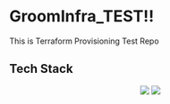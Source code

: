 # GroomInfra_TEST!!
This is Terraform Provisioning Test Repo

## Tech Stack
<div align="center">
	<img src="https://img.shields.io/badge/Terraform-7B42BC?style=flat&logo=Terraform&logoColor=white" />
	<img src="https://img.shields.io/badge/gnubash-E34F26?style=flat&logo=gnubash&logoColor=white" />
</div>

